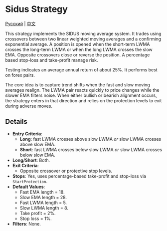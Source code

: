 # Sidus Strategy
[Русский](README_ru.md) | [中文](README_cn.md)

This strategy implements the SIDUS moving average system. It trades using crossovers between two linear weighted moving averages and a confirming exponential average. A position is opened when the short-term LWMA crosses the long-term LWMA or when the long LWMA crosses the slow EMA. Opposite crossovers close or reverse the position. A percentage based stop-loss and take-profit manage risk.

Testing indicates an average annual return of about 25%. It performs best on forex pairs.

The core idea is to capture trend shifts when the fast and slow moving averages realign. The LWMA pair reacts quickly to price changes while the slower EMA filters noise. When either bullish or bearish alignment occurs, the strategy enters in that direction and relies on the protection levels to exit during adverse moves.

## Details

- **Entry Criteria**:
  - **Long**: fast LWMA crosses above slow LWMA *or* slow LWMA crosses above slow EMA.
  - **Short**: fast LWMA crosses below slow LWMA *or* slow LWMA crosses below slow EMA.
- **Long/Short**: Both.
- **Exit Criteria**:
  - Opposite crossover or protective stop levels.
- **Stops**: Yes, uses percentage-based take-profit and stop-loss via `StartProtection`.
- **Default Values**:
  - Fast EMA length = 18.
  - Slow EMA length = 28.
  - Fast LWMA length = 5.
  - Slow LWMA length = 8.
  - Take profit = 2%.
  - Stop loss = 1%.
- **Filters**: None.
